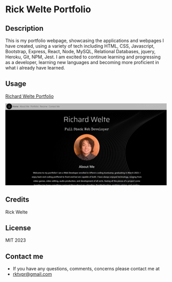 # Rick Welte Portfolio

## Description
This is my portfolio webpage, showcasing the applications and webpages I have created, using a variety of tech including HTML, CSS, Javascript, Bootstrap, Express, React, Node, MySQL, Relational Databases, jquery, Heroku, Git, NPM, Jest. I am excited to continue learning and progressing as a developer, learning new languages and becoming more proficient in what i already have learned. 

## Usage
[Richard Welte Portfolio](https://rktvpr.github.io/Updated-portfolio/)

![alt text](/myportfolio/src/assets/Portfolio.png)

## Credits
Rick Welte

## License
MIT 2023

## Contact me 
* If you have any questions, comments, concerns please contact me at 
* rktvpr@gmail.com
